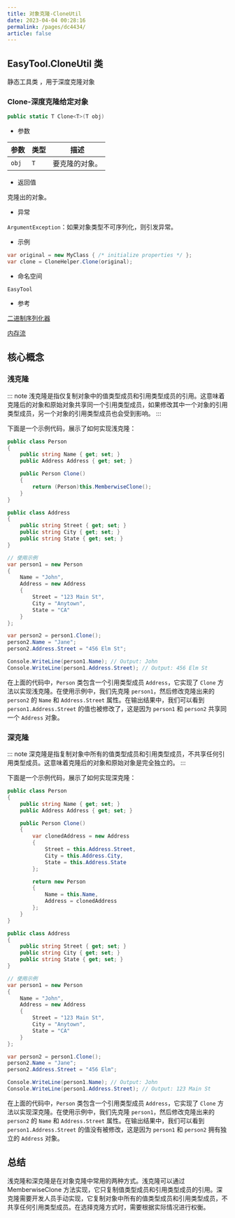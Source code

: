 ```yaml
---
title: 对象克隆-CloneUtil
date: 2023-04-04 00:28:16
permalink: /pages/dc4434/
article: false
---
```


## EasyTool.CloneUtil 类

静态工具类 <Badge text="CloneUtil"/>，用于深度克隆对象

### Clone-深度克隆给定对象

```csharp
public static T Clone<T>(T obj)
```

- 参数

|参数|类型|描述|
|--|--|--|
|`obj`|`T`|要克隆的对象。|

- 返回值

克隆出的对象。

- 异常

`ArgumentException`：如果对象类型不可序列化，则引发异常。


- 示例

```csharp
var original = new MyClass { /* initialize properties */ };
var clone = CloneHelper.Clone(original);
```

- 命名空间

`EasyTool`

- 参考

[二进制序列化器](https://docs.microsoft.com/en-us/dotnet/api/system.runtime.serialization.formatters.binary.binaryformatter?view=net-5.0)

[内存流](https://docs.microsoft.com/en-us/dotnet/api/system.io.memorystream?view=net-5.0)


## 核心概念


### 浅克隆

::: note
浅克隆是指仅复制对象中的值类型成员和引用类型成员的引用。这意味着克隆后的对象和原始对象共享同一个引用类型成员，如果修改其中一个对象的引用类型成员，另一个对象的引用类型成员也会受到影响。
:::

下面是一个示例代码，展示了如何实现浅克隆：

```csharp
public class Person
{
    public string Name { get; set; }
    public Address Address { get; set; }

    public Person Clone()
    {
        return (Person)this.MemberwiseClone();
    }
}

public class Address
{
    public string Street { get; set; }
    public string City { get; set; }
    public string State { get; set; }
}

// 使用示例
var person1 = new Person
{
    Name = "John",
    Address = new Address
    {
        Street = "123 Main St",
        City = "Anytown",
        State = "CA"
    }
};

var person2 = person1.Clone();
person2.Name = "Jane";
person2.Address.Street = "456 Elm St";

Console.WriteLine(person1.Name); // Output: John
Console.WriteLine(person1.Address.Street); // Output: 456 Elm St

```


在上面的代码中，`Person` 类包含一个引用类型成员 `Address`，它实现了 `Clone` 方法以实现浅克隆。在使用示例中，我们先克隆 `person1`，然后修改克隆出来的 `person2` 的 `Name` 和 `Address.Street` 属性。在输出结果中，我们可以看到 `person1.Address.Street` 的值也被修改了，这是因为 `person1` 和 `person2` 共享同一个 `Address` 对象。

### 深克隆

::: note
深克隆是指复制对象中所有的值类型成员和引用类型成员，不共享任何引用类型成员。这意味着克隆后的对象和原始对象是完全独立的。
:::

下面是一个示例代码，展示了如何实现深克隆：

```csharp
public class Person
{
    public string Name { get; set; }
    public Address Address { get; set; }

    public Person Clone()
    {
        var clonedAddress = new Address
        {
            Street = this.Address.Street,
            City = this.Address.City,
            State = this.Address.State
        };

        return new Person
        {
            Name = this.Name,
            Address = clonedAddress
        };
    }
}

public class Address
{
    public string Street { get; set; }
    public string City { get; set; }
    public string State { get; set; }
}

// 使用示例
var person1 = new Person
{
    Name = "John",
    Address = new Address
    {
        Street = "123 Main St",
        City = "Anytown",
        State = "CA"
    }
};

var person2 = person1.Clone();
person2.Name = "Jane";
person2.Address.Street = "456 Elm";

Console.WriteLine(person1.Name); // Output: John
Console.WriteLine(person1.Address.Street); // Output: 123 Main St
```

在上面的代码中，`Person` 类包含一个引用类型成员 `Address`，它实现了 `Clone` 方法以实现深克隆。在使用示例中，我们先克隆 `person1`，然后修改克隆出来的 `person2` 的 `Name` 和 `Address.Street` 属性。在输出结果中，我们可以看到 `person1.Address.Street` 的值没有被修改，这是因为 `person1` 和 `person2` 拥有独立的 `Address` 对象。

## 总结

浅克隆和深克隆是在对象克隆中常用的两种方式。浅克隆可以通过 MemberwiseClone 方法实现，它只复制值类型成员和引用类型成员的引用。深克隆需要开发人员手动实现，它复制对象中所有的值类型成员和引用类型成员，不共享任何引用类型成员。在选择克隆方式时，需要根据实际情况进行权衡。